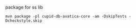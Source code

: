 package for ss lib

```shell
mvn package -pl cupid-db-avatica-core -am -DskipTests -Dcheckstyle.skip
```
